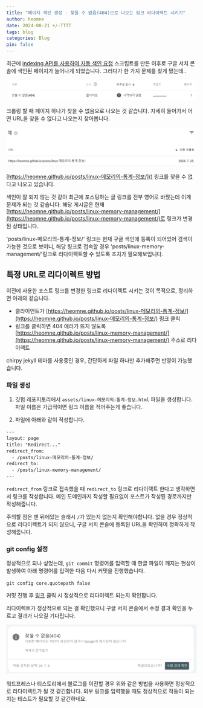 ```yaml
---
title: "페이지 색인 생성 - 찾을 수 없음(404)으로 나오는 링크 리다이렉트 시키기"
author: heomne
date: 2024-08-21 +/-TTTT
tags: blog
categories: Blog
pin: false
---
```


최근에 [indexing API를 사용하여 자동 색인 요청](https://heomne.github.io/posts/automate-google-search-indexing) 스크립트를 만든 이후로 구글 서치 콘솔에 색인된 페이지가 늘어나게 되었습니다. 그러다가 한 가지 문제를 찾게 됐는데..

![not found link image - google search console](/assets/post_img/gitblog-redirect-post-url/image.webp)

크롤링 할 때 페이지 하나가 찾을 수 없음으로 나오는 것 같습니다. 자세히 들어가서 어떤 URL을 찾을 수 없다고 나오는지 찾아봅니다.

![not found link URL - google search console](/assets/post_img/gitblog-redirect-post-url/image-1.webp)

[https://heomne.github.io/posts/linux-메모리의-통계-정보/]() 링크를 찾을 수 없다고 나오고 있습니다.

색인이 잘 되지 않는 것 같아 최근에 포스팅하는 글 링크를 전부 영어로 바꿨는데 이게 문제가 되는 것 같습니다. 해당 게시글은 현재 [https://heomne.github.io/posts/linux-memory-management/](https://heomne.github.io/posts/linux-memory-management/)로 링크가 변경된 상태입니다.

'posts/linux-메모리의-통계-정보/' 링크는 현재 구글 색인에 등록이 되어있어 검색이 가능한 것으로 보이니, 해당 링크로 접속할 경우 'posts/linux-memory-management/'링크로 리다이렉트할 수 있도록 조치가 필요해보입니다.

## 특정 URL로 리다이렉트 방법
이전에 사용한 포스트 링크를 변경한 링크로 리다이렉트 시키는 것이 목적으로, 정리하면 아래와 같습니다.

- 클라이언트가 [https://heomne.github.io/posts/linux-메모리의-통계-정보/](https://heomne.github.io/posts/linux-메모리의-통계-정보/) 링크 클릭
- 링크를 클릭하면 404 에러가 뜨지 않도록 [https://heomne.github.io/posts/linux-memory-management/](https://heomne.github.io/posts/linux-memory-management/) 주소로 리다이렉트

chirpy jekyll 테마를 사용중인 경우, 간단하게 파일 하나만 추가해주면 반영이 가능했습니다.

### 파일 생성

1. 깃헙 레포지토리에서 `assets/linux-메모리의-통계-정보.html` 파일을 생성합니다. 파일 이름은 가급적이면 링크 이름을 적어주는게 좋습니다.

2. 파일에 아래와 같이 작성합니다.
```html
---
layout: page
title: "Redirect..."
redirect_from: 
  - /posts/linux-메모리의-통계-정보/
redirect_to:
  - /posts/linux-memory-management/
---
```

`redirect_from` 링크로 접속했을 때 `redirect_to` 링크로 리다이렉트 한다고 생각하면서 링크를 작성합니다. 메인 도메인까지 작성할 필요없이 포스트가 작성된 경로까지만 작성해줍니다.

주의할 점은 맨 뒤에있는 슬래시 `/`가 있는지 없는지 확인해야합니다. 없을 경우 정상적으로 리다이렉트가 되지 않으니, 구글 서치 콘솔에 등록된 URL을 확인하여 정확하게 작성해줍니다.

### git config 설정

정상적으로 되나 싶었는데, `git commit` 명령어를 입력할 때 한글 파일이 깨지는 현상이 발생하여 아래 명령어를 입력한 다음 다시 커밋을 진행했습니다.

`git config core.quotepath false`

커밋 진행 후 [링크](https://heomne.github.io/posts/linux-%EB%A9%94%EB%AA%A8%EB%A6%AC%EC%9D%98-%ED%86%B5%EA%B3%84-%EC%A0%95%EB%B3%B4/) 클릭 시 정상적으로 리다이렉트 되는지 확인합니다.

리다이렉트가 정상적으로 되는 걸 확인했으니 구글 서치 콘솔에서 수정 결과 확인을 누르고 결과가 나오길 기다립니다.

![Confirm modification results - google search console](/assets/post_img/gitblog-redirect-post-url/image-2.webp)

워드프레스나 티스토리에서 블로그를 이전할 경우 위와 같은 방법을 사용하면 정상적으로 리다이렉트가 될 것 같긴합니다. 외부 링크를 입력했을 때도 정상적으로 작동이 되는지는 테스트가 필요할 것 같긴하네요.
